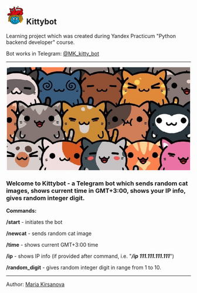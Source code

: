 ## <img src="img.png" alt="Kittybot" width="50"> Kittybot

Learning project which was created during Yandex Practicum "Python backend developer" course.

Bot works in Telegram: [@MK_kitty_bot](https://t.me/MK_kitty_bot)

<hr>

<p style="text-align:center;"><img src="img_1.png" alt="Kittybot" width="500">

### Welcome to Kittybot - a Telegram bot which sends random cat images, shows current time in GMT+3:00, shows your IP info, gives random integer digit.</p>

**Commands:**

**/start** - initiates the bot

**/newcat** - sends random cat image

**/time** - shows current GMT+3:00 time

**/ip** - shows IP info (if provided after command, i.e. "**_/ip 111.111.111.111_**")

**/random_digit** - gives random integer digit in range from 1 to 10.
<br>
<hr>

Author: [Maria Kirsanova](https://github.com/kopf8)
